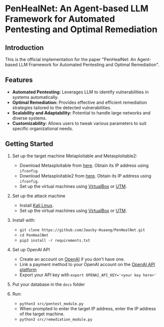 # PenHealNet: An Agent-based LLM Framework for Automated Pentesting and Optimal Remediation

## Introduction
This is the official implementation for the paper "PenHealNet: An Agent-based LLM Framework for Automated Pentesting and Optimal Remediation".

## Features
- **Automated Pentesting:** Leverages LLM to identify vulnerabilities in systems automatically.
- **Optimal Remediation:** Provides effective and efficient remediation strategies tailored to the detected vulnerabilities.
- **Scalability and Adaptability:** Potential to handle large networks and diverse systems.
- **Customizability:** Allows users to tweak various parameters to suit specific organizational needs.

## Getting Started
1. Set up the target machine Metaploitable and Metasploitable2:
    - Download Metasploitable from [here](https://sourceforge.net/projects/metasploitable/files/Metasploitable2/). Obtain its IP address using `ifconfig`.
    - Download Metasploitable2 from [here](https://sourceforge.net/projects/metasploitable/files/Metasploitable2/). Obtain its IP address using `ifconfig`.
    - Set up the virtual machines using [VirtualBox](https://www.virtualbox.org/wiki/Downloads) or [UTM](https://getutm.app/).

2. Set up the attack machine
    - Install [Kali Linux](https://www.kali.org/downloads/).
    - Set up the virtual machines using [VirtualBox](https://www.virtualbox.org/wiki/Downloads) or [UTM](https://getutm.app/).
  
3. Install with:
    - `git clone https://github.com/Jaacky-Huaang/PenHealNet.git`
    - `cd PenHealNet`
    - `pip3 install -r requirements.txt`

4. Set up OpenAI API
    - Create an account on [OpenAI](https://platform.openai.com/signup) if you don't have one.
    - Link a payment method to your OpenAI account on the [OpenAI API platform](https://platform.openai.com/docs/overview)
    - Export your API key with `export OPENAI_API_KEY='<your key here>'`

5. Put your database in the `docs` folder

5. Run:
    - `python3 src/pentest_module.py`
    -  When prompted to enter the target IP address, enter the IP address of the target machine.
    - `python3 src/remediation_module.py`


<!-- MARKDOWN LINKS & IMAGES -->
<!-- https://www.markdownguide.org/basic-syntax/#reference-style-links -->
[contributors-shield]: https://img.shields.io/github/contributors/GreyDGL/PentestGPT.svg?style=for-the-badge
[contributors-url]: https://github.com/GreyDGL/PentestGPT/graphs/contributors
[forks-shield]: https://img.shields.io/github/forks/GreyDGL/PentestGPT.svg?style=for-the-badge
[forks-url]: https://github.com/GreyDGL/PentestGPT/network/members
[stars-shield]: https://img.shields.io/github/stars/GreyDGL/PentestGPT.svg?style=for-the-badge
[stars-url]: https://github.com/GreyDGL/PentestGPT/stargazers
[issues-shield]: https://img.shields.io/github/issues/GreyDGL/PentestGPT.svg?style=for-the-badge
[issues-url]: https://github.com/GreyDGL/PentestGPT/issues
[license-shield]: https://img.shields.io/github/license/GreyDGL/PentestGPT.svg?style=for-the-badge
[license-url]: https://github.com/GreyDGL/PentestGPT/blob/master/LICENSE.txt
[linkedin-shield]: https://img.shields.io/badge/-LinkedIn-black.svg?style=for-the-badge&logo=linkedin&colorB=555
[linkedin-url]: https://www.linkedin.com/in/gelei-deng-225a10112/
[linkedin-url2]: https://www.linkedin.com/in/vmayoral/
[discord-shield]: https://dcbadge.vercel.app/api/server/eC34CEfEkK
[discord-url]: https://discord.gg/eC34CEfEkK
[product-screenshot]: images/screenshot.png
[Next.js]: https://img.shields.io/badge/next.js-000000?style=for-the-badge&logo=nextdotjs&logoColor=white
[Next-url]: https://nextjs.org/
[React.js]: https://img.shields.io/badge/React-20232A?style=for-the-badge&logo=react&logoColor=61DAFB
[React-url]: https://reactjs.org/
[Vue.js]: https://img.shields.io/badge/Vue.js-35495E?style=for-the-badge&logo=vuedotjs&logoColor=4FC08D
[Vue-url]: https://vuejs.org/
[Angular.io]: https://img.shields.io/badge/Angular-DD0031?style=for-the-badge&logo=angular&logoColor=white
[Angular-url]: https://angular.io/
[Svelte.dev]: https://img.shields.io/badge/Svelte-4A4A55?style=for-the-badge&logo=svelte&logoColor=FF3E00
[Svelte-url]: https://svelte.dev/
[Laravel.com]: https://img.shields.io/badge/Laravel-FF2D20?style=for-the-badge&logo=laravel&logoColor=white
[Laravel-url]: https://laravel.com
[Bootstrap.com]: https://img.shields.io/badge/Bootstrap-563D7C?style=for-the-badge&logo=bootstrap&logoColor=white
[Bootstrap-url]: https://getbootstrap.com
[JQuery.com]: https://img.shields.io/badge/jQuery-0769AD?style=for-the-badge&logo=jquery&logoColor=white
[JQuery-url]: https://jquery.com
